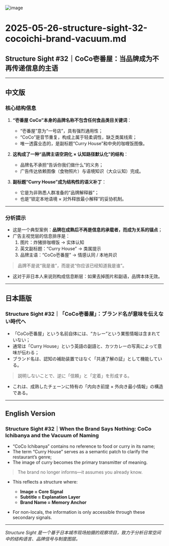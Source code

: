 ![image](https://github.com/user-attachments/assets/0dec4a34-e2c8-4a8e-8d55-ed5e9e809522)

# 2025-05-26-structure-sight-32-cocoichi-brand-vacuum.md

## Structure Sight #32｜CoCo壱番屋：当品牌成为不再传递信息的主语

---

## 中文版

### 核心结构信息

1. **“壱番屋 CoCo”本身的品牌名称不包含任何食品类目关键词**：
   - “壱番屋”意为“一号店”，具有强烈通用性；
   - “CoCo”是音节重复，构成上属于轻柔调性，缺乏类属线索；
   - 唯一透露业态的，是副标题“Curry House”和中央的咖喱饭图像。

2. **这构成了一种“品牌主语空洞化 × 认知路径默认化”的结构**：
   - 品牌名不承担“告诉你我们做什么”的义务；
   - 广告传达依赖图像（食物照片）与语境知识（大众认知）完成。

3. **副标题“Curry House”成为结构性的语义补丁**：
   - 它是为非熟悉人群准备的“品牌解释器”；
   - 也是“锁定本地语境 × 对外释放最小解释”的妥协机制。

---

### 分析提示

- 这是一个典型案例：**品牌在成熟后不再是信息的承载者，而成为关系的锚点**；
- 广告主视觉层的信息排序是：
  1. 图片：炸猪排咖喱饭 → 实体认知
  2. 英文副标题：“Curry House” → 类属提示
  3. 品牌主语：“CoCo壱番屋” → 情感认同 / 本地共识

> 品牌不是说“我是谁”，而是说“你应该已经知道我是谁”。

- 这对于非日本人来说则构成信息断层：如果去掉图片和副语，品牌本体无效。

---

## 日本語版

### Structure Sight #32｜「CoCo壱番屋」：ブランド名が意味を伝えない時代へ

- 「CoCo壱番屋」という名前自体には、“カレー”という業態情報は含まれていない；
- 通常は「Curry House」という英語の副語と、カツカレーの写真によって意味が伝わる；
- ブランド名は、認知の補助装置ではなく「共通了解の証」として機能している。

> 説明しないことで、逆に「信頼」と「定着」を形成する。

- これは、成熟したチェーンに特有の「内向き前提 × 外向き最小情報」の構造である。

---

## English Version

### Structure Sight #32｜When the Brand Says Nothing: CoCo Ichibanya and the Vacuum of Naming

- “CoCo Ichibanya” contains no reference to food or curry in its name;
- The term “Curry House” serves as a semantic patch to clarify the restaurant’s genre;
- The image of curry becomes the primary transmitter of meaning.

> The brand no longer informs—it assumes you already know.

- This reflects a structure where:
  - **Image = Core Signal**
  - **Subtitle = Explanation Layer**
  - **Brand Name = Memory Anchor**

- For non-locals, the information is only accessible through these secondary signals.

---

*Structure Sight 是一个基于日本城市现场拍摄的观察项目，致力于分析日常空间中的结构语言、品牌信号与制度图层。*
